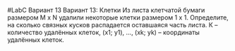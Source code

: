 
#LabC Вариант 13
Вариант 13: Клетки
Из листа клетчатой бумаги размером M x N удалили некоторые клетки размером 1 х 1. Определите, на сколько
связных кусков распадается оставшаяся часть листа. К – количество удалённых клеток, (х1; у1), ..., (хk; yk) –
координаты удалённых клеток.